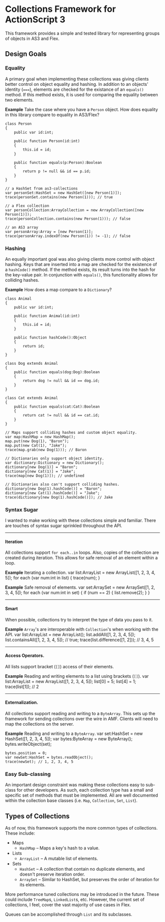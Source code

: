 # Collections Framework for ActionScript 3
This framework provides a simple and tested library for representing groups of objects 
in AS3 and Flex.

## Design Goals

### Equality
A primary goal when implementing these collections was giving clients better control on
object equality and hashing. In addition to an objects' identity (`===`), elements are 
checked for the existance of an `equals()` method. If this method exists, it is used 
for comparing the equality between two elements.

**Example**
Take the case where you have a `Person` object. How does equality in this library compare
to equality in AS3/Flex?

	class Person
	{
		public var id:int;
		
		public function Person(id:int)
		{
			this.id = id;
		}
		
		public function equals(p:Person):Boolean
		{
			return p != null && id == p.id;
		}
	}
	
	// a HashSet from as3-collections
	var personSet:HashSet = new HashSet([new Person(1)]);
	trace(personSet.contains(new Person(1))); // true
	
	// a Flex collection
	var personCollection:ArrayCollection = new ArrayCollection([new Person(1)]);
	trace(personCollection.contains(new Person(1))); // false
	
	// an AS3 array
	var personArray:Array = [new Person(1)];
	trace(personArray.indexOf(new Person(1)) != -1); // false
	
### Hashing
An equally important goal was also giving clients more control with object hashing. Keys that 
are inserted into a map are checked for the existence of a `hashCode()` method. If the method
exists, its result turns into the hash for the key-value pair. In conjunction with `equals()`,
this functionality allows for colliding hashes.

**Example** How does a map compare to a `Dictionary`?

	class Animal
	{
		public var id:int;
		
		public function Animal(id:int)
		{
			this.id = id;
		}
		
		public function hashCode():Object
		{
			return id;
		}
	}
	
	class Dog extends Animal
	{
		public function equals(dog:Dog):Boolean
		{
			return dog != null && id == dog.id;
		}
	}
	
	class Cat extends Animal
	{
		public function equals(cat:Cat):Boolean
		{
			return cat != null && id == cat.id;
		}
	}
	
	// Maps support colliding hashes and custom object equality.
	var map:HashMap = new HashMap();
	map.put(new Dog(1), "Baron");
	map.put(new Cat(1), "Jake");
	trace(map.grab(new Dog(1))); // Baron
	
	// Dictionaries only support object identity.
	var dictionary:Dictionary = new Dictionary();
	dictionary[new Dog(1)] = "Baron";
	dictionary[new Cat(1)] = "Jake";
	trace(map[new Dog(1)]); // undefined
	
	// Dictionaries also can't support colliding hashes.
	dictionary[new Dog(1).hashCode()] = "Baron";
	dictionary[new Cat(1).hashCode()] = "Jake";
	trace(dictionary[new Dog(1).hashCode()]); // Jake

### Syntax Sugar
I wanted to make working with these collections simple and familiar. There are touches of 
syntax sugar sprinkled throughout the API.
- - -
#### Iteration
All collections support `for each..in` loops. Also, copies of the collection are created during
iteration. This allows for safe removal of an element within a loop.

**Example** Iterating a collection.
	var list:ArrayList = new ArrayList([1, 2, 3, 4, 5]);
	for each (var num:int in list) {
		trace(num);
	}

**Example** Safe removal of elements.
	var set:ArraySet = new ArraySet([1, 2, 3, 4, 5]);
	for each (var num:int in set) {
		if (num == 2) {
			list.remove(2);
		}
	}
- - -
#### Smart
When possible, collections try to interpret the type of data you pass to it.

**Example** `Array`'s are interoperable with `Collection`'s when working with the API.
	var list:ArrayList = new ArrayList();
	list.addAll([1, 2, 3, 4, 5]);
	list.containsAll([1, 2, 3, 4, 5]); // true;
	trace(list.difference([1, 2])); // 3, 4, 5
- - -
#### Access Operators.
All lists support bracket (`[]`) access of their elements.

**Example** Reading and writing elements to a list using brackets (`[]`).
	var list:ArrayList = new ArrayList([1, 2, 3, 4, 5]);
	list[0] = 5;
	list[4] = 1;
	trace(list[1]); // 2
- - -
#### Externalization.
All collections support reading and writing to a `ByteArray`. This sets up the framework
for sending collections over the wire in AMF. Clients will need to map the collections 
on the server.

**Example** Reading and writing to a `ByteArray`.
	var set:HashSet = new HashSet([1, 2, 3, 4, 5]);
	var bytes:ByteArray = new ByteArray();
	bytes.writeObject(set);
	
	bytes.position = 0;
	var newSet:HashSet = bytes.readObject();
	trace(newSet); // 1, 2, 3, 4, 5

### Easy Sub-classing
An important design constraint was making these collections easy to sub-class for other developers.
As such, each collection type has a small and specific set of methods that must be implemented.
All are well documented within the collection base classes (i.e. `Map`, `Collection`, `Set`, `List`).

## Types of Collections
As of now, this framework supports the more common types of collections. These include:

* Maps
	* `HashMap` – Maps a key's hash to a value.
* Lists
	* `ArrayList` – A mutable list of elements.
* Sets
	* `HashSet` – A collection that contain no duplicate elements, and doesn't preserve iteration order.
	* `ArraySet` – Similar to HashSet, but preserves the order of iteration for its elements.

More performance tuned collections may be introduced in the future. These could include 
`TreeMap`s, `LinkedList`s, etc. However, the current set of collections, I feel, cover the vast 
majority of use cases in Flex.

Queues can be accomplished through `List` and its subclasses.